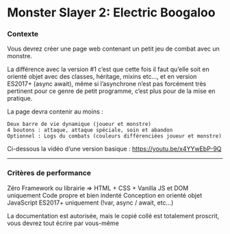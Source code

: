 # Monster Slayer 2: Electric Boogaloo
### Contexte
Vous devrez créer une page web contenant un petit jeu de combat avec un monstre.

La différence avec la version #1 c’est que cette fois il faut qu’elle soit en orienté objet avec des classes, héritage, mixins etc…, et en version ES2017+ (async await), même si l’asynchrone n’est pas forcément très pertinent pour ce genre de petit programme, c’est plus pour de la mise en pratique.

La page devra contenir au moins :

    Deux barre de vie dynamique (joueur et monstre)
    4 boutons : attaque, attaque spéciale, soin et abandon
    Optionnel : Logs du combats (couleurs différenciées joueur et monstre)

Ci-dessous la vidéo d’une version basique : https://youtu.be/x4YYwEbP-9Q

---
### Critères de performance

Zéro Framework ou librairie => HTML + CSS + Vanilla JS et DOM uniquement
Code propre et bien indenté
Conception en orienté objet
JavaScript ES2017+ uniquement (!var, async / await, etc…)

La documentation est autorisée, mais le copié collé est totalement proscrit, vous devrez tout écrire par vous-même
